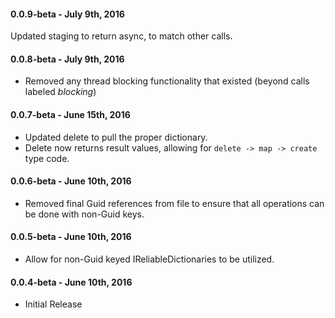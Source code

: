 #### 0.0.9-beta - July 9th, 2016
Updated staging to return async, to match other calls.

#### 0.0.8-beta - July 9th, 2016
* Removed any thread blocking functionality that existed (beyond calls labeled *blocking*)

#### 0.0.7-beta - June 15th, 2016
* Updated delete to pull the proper dictionary.
* Delete now returns result values, allowing for `delete -> map -> create` type code.

#### 0.0.6-beta - June 10th, 2016
* Removed final Guid references from file to ensure that all operations can be done with non-Guid keys.

#### 0.0.5-beta - June 10th, 2016
* Allow for non-Guid keyed IReliableDictionaries to be utilized.

#### 0.0.4-beta - June 10th, 2016
* Initial Release
